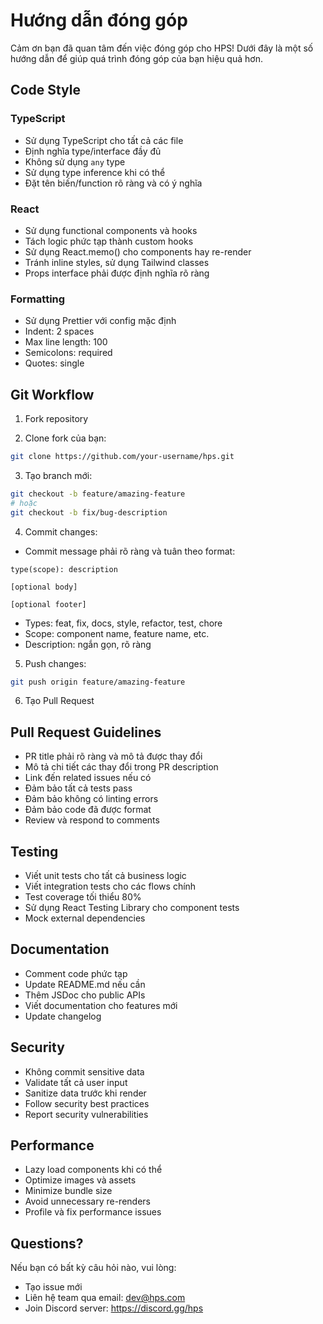 # Hướng dẫn đóng góp

Cảm ơn bạn đã quan tâm đến việc đóng góp cho HPS! Dưới đây là một số hướng dẫn để giúp quá trình đóng góp của bạn hiệu quả hơn.

## Code Style

### TypeScript
- Sử dụng TypeScript cho tất cả các file
- Định nghĩa type/interface đầy đủ
- Không sử dụng `any` type
- Sử dụng type inference khi có thể
- Đặt tên biến/function rõ ràng và có ý nghĩa

### React
- Sử dụng functional components và hooks
- Tách logic phức tạp thành custom hooks
- Sử dụng React.memo() cho components hay re-render
- Tránh inline styles, sử dụng Tailwind classes
- Props interface phải được định nghĩa rõ ràng

### Formatting
- Sử dụng Prettier với config mặc định
- Indent: 2 spaces
- Max line length: 100
- Semicolons: required
- Quotes: single

## Git Workflow

1. Fork repository

2. Clone fork của bạn:
```bash
git clone https://github.com/your-username/hps.git
```

3. Tạo branch mới:
```bash
git checkout -b feature/amazing-feature
# hoặc
git checkout -b fix/bug-description
```

4. Commit changes:
- Commit message phải rõ ràng và tuân theo format:
```
type(scope): description

[optional body]

[optional footer]
```
- Types: feat, fix, docs, style, refactor, test, chore
- Scope: component name, feature name, etc.
- Description: ngắn gọn, rõ ràng

5. Push changes:
```bash
git push origin feature/amazing-feature
```

6. Tạo Pull Request

## Pull Request Guidelines

- PR title phải rõ ràng và mô tả được thay đổi
- Mô tả chi tiết các thay đổi trong PR description
- Link đến related issues nếu có
- Đảm bảo tất cả tests pass
- Đảm bảo không có linting errors
- Đảm bảo code đã được format
- Review và respond to comments

## Testing

- Viết unit tests cho tất cả business logic
- Viết integration tests cho các flows chính
- Test coverage tối thiểu 80%
- Sử dụng React Testing Library cho component tests
- Mock external dependencies

## Documentation

- Comment code phức tạp
- Update README.md nếu cần
- Thêm JSDoc cho public APIs
- Viết documentation cho features mới
- Update changelog

## Security

- Không commit sensitive data
- Validate tất cả user input
- Sanitize data trước khi render
- Follow security best practices
- Report security vulnerabilities

## Performance

- Lazy load components khi có thể
- Optimize images và assets
- Minimize bundle size
- Avoid unnecessary re-renders
- Profile và fix performance issues

## Questions?

Nếu bạn có bất kỳ câu hỏi nào, vui lòng:
- Tạo issue mới
- Liên hệ team qua email: dev@hps.com
- Join Discord server: https://discord.gg/hps 